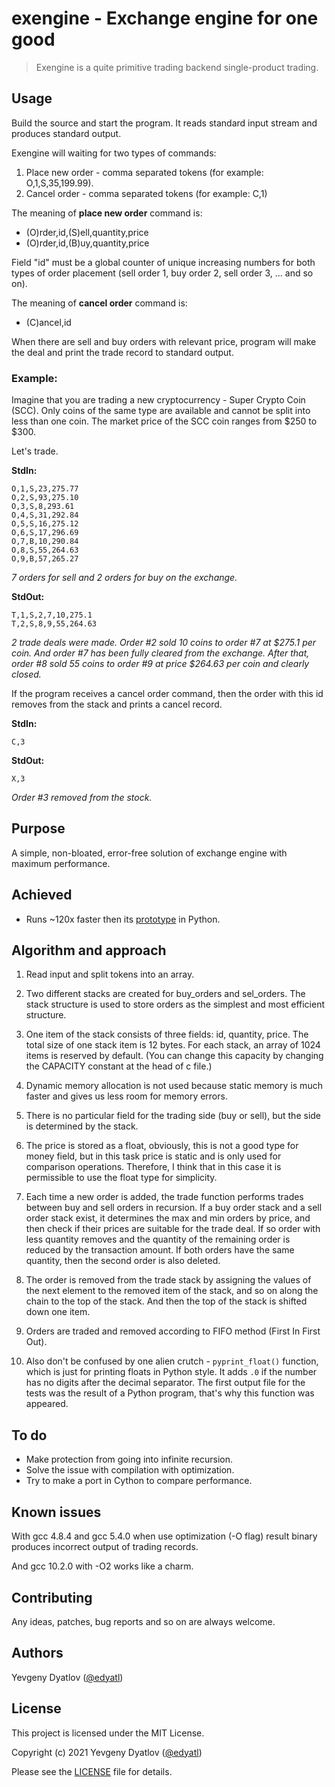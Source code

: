 # exengine - Exchange engine for one good


> Exengine is a quite primitive trading backend single-product trading.


## Usage 

Build the source and start the program. It reads standard input stream and produces standard output.

Exengine will waiting for two types of commands:

1. Place new order - comma separated tokens (for example: O,1,S,35,199.99).
2. Cancel order - comma separated tokens (for example: C,1)

The meaning of **place new order** command is:

* (O)rder,id,(S)ell,quantity,price
* (O)rder,id,(B)uy,quantity,price

Field "id" must be a global counter of unique increasing numbers for both types of order placement (sell order 1, buy order 2, sell order 3, ... and so on).

The meaning of **cancel order** command is:

* (C)ancel,id

When there are sell and buy orders with relevant price, program will make the deal and print the trade record to standard output.


### Example:

Imagine that you are trading a new cryptocurrency - Super Crypto Coin (SCC). Only coins of the same type are available and cannot be split into less than one coin.
The market price of the SCC coin ranges from $250 to $300.

Let's trade.

**StdIn:**


    O,1,S,23,275.77
    O,2,S,93,275.10
    O,3,S,8,293.61
    O,4,S,31,292.84
    O,5,S,16,275.12
    O,6,S,17,296.69
    O,7,B,10,290.84
    O,8,S,55,264.63
    O,9,B,57,265.27

*7 orders for sell and 2 orders for buy on the exchange.*

**StdOut:**


    T,1,S,2,7,10,275.1
    T,2,S,8,9,55,264.63

*2 trade deals were made. Order #2 sold 10 coins to order #7 at $275.1 per coin. And order #7 has been fully cleared from the exchange. After that, order #8 sold 55 coins to order #9  at price $264.63 per coin and clearly closed.*

If the program receives a cancel order command, then the order with this id removes from the stack and prints a cancel record.


**StdIn:**


    C,3


**StdOut:**


    X,3

*Order #3 removed from the stock.*

## Purpose

A simple, non-bloated, error-free solution of exchange engine with maximum performance.

## Achieved

- Runs ~120x faster then its [prototype](https://github.com/edyatl/exengine_py) in Python.

## Algorithm and approach


1. Read input and split tokens into an array.  
 
2. Two different stacks are created for buy_orders and sel_orders. The stack structure is used to store orders as the simplest and most efficient structure.

3. One item of the stack consists of three fields: id, quantity, price. The total size of one stack item is 12 bytes. For each stack, an array of 1024 items is reserved by default. (You can change this capacity by changing the CAPACITY constant at the head of c file.) 

4. Dynamic memory allocation is not used because static memory is much faster and gives us less room for memory errors. 

5. There is no particular field for the trading side (buy or sell), but the side is determined by the stack. 

6. The price is stored as a float, obviously, this is not a good type for money field, but in this task price is static and is only used  for comparison operations. Therefore, I think that in this case it is permissible to use the float type for simplicity.

7. Each time a new order is added, the trade function performs trades between buy and sell orders in recursion. If a buy order stack and a sell order stack exist, it determines the max and min orders by price, and then check if  their prices are suitable for the trade deal. If so order with less quantity removes and the quantity of the remaining order is reduced by the transaction amount. If both orders have the same quantity, then the second order is also deleted.

8. The order is removed from the trade stack by assigning the values of the next element to the removed item of the stack, and so on along the chain to the top of the stack. And then the top of the stack is shifted down one item.

9. Orders are traded and removed according to FIFO method (First In First Out).

10. Also don't be confused by one alien crutch - `pyprint_float()` function, which is just for printing floats in Python style. It adds `.0` if the number has no digits after the decimal separator. The first output file for the tests was the result of a Python program, that's why this function was appeared. 

## To do

- Make protection from going into infinite recursion.
- Solve the issue with compilation with optimization.
- Try to make a port in Cython  to compare performance.

## Known issues

With gcc 4.8.4 and gcc 5.4.0 when use optimization (-O flag) result binary produces incorrect output of trading records. 

And gcc 10.2.0 with -O2 works like a charm.


## Contributing

Any ideas, patches, bug reports and so on are always welcome.


## Authors

Yevgeny Dyatlov ([@edyatl](https://github.com/edyatl))


## License

This project is licensed under the MIT License.

Copyright (c) 2021 Yevgeny Dyatlov ([@edyatl](https://github.com/edyatl))

Please see the [LICENSE](https://github.com/edyatl/exengine/blob/master/LICENSE) file for details.